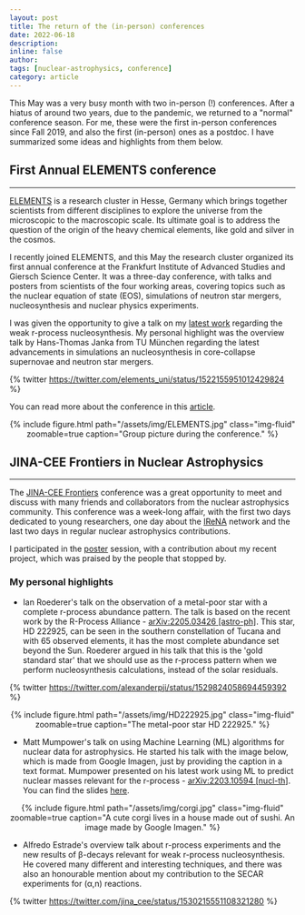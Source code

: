 ```yaml
---
layout: post
title: The return of the (in-person) conferences
date: 2022-06-18
description:
inline: false
author:
tags: [nuclear-astrophysics, conference]
category: article
---
```


This May was a very busy month with two in-person (!) conferences. After a hiatus of around two years, due to the pandemic, we returned to a "normal" conference season. For me, these were the first in-person conferences since Fall 2019, and also the first (in-person) ones as a postdoc. I have summarized some ideas and highlights from them below.

## First Annual ELEMENTS conference
---

[ELEMENTS](https://elements.science) is a research cluster in Hesse, Germany which brings together scientists from different disciplines to explore the universe from the microscopic to the macroscopic scale. Its ultimate goal is to address the question of the origin of the heavy chemical elements, like gold and silver in the cosmos.

I recently joined ELEMENTS, and this May the research cluster organized its first annual conference at the Frankfurt Institute of Advanced Studies and Giersch Science Center. It was a three-day conference, with talks and posters from scientists of the four working areas, covering topics such as the nuclear equation of state (EOS), simulations of neutron star mergers, nucleosynthesis and nuclear physics experiments.

I was given the opportunity to give a talk on my [latest work](https://arxiv.org/abs/2204.07136) regarding the weak r-process nucleosynthesis. My personal highlight was the overview talk by Hans-Thomas Janka from TU München regarding the latest advancements in simulations an nucleosynthesis in core-collapse supernovae and neutron star mergers.

{% twitter https://twitter.com/elements_uni/status/1522155951012429824 %}

You can read more about the conference in this [article](https://elements.science/2022/05/09/successful-conference-brings-theorists-and-experimentalists-together/).


<center>
    <div class="row justify-content-sm-center">
        <div class="col-sm mt-2 mt-md-0">
            {% include figure.html path="/assets/img/ELEMENTS.jpg" class="img-fluid" zoomable=true caption="Group picture during the conference." %}
        </div>
    </div>
</center>


## JINA-CEE Frontiers in Nuclear Astrophysics
---

The [JINA-CEE Frontiers](https://indico.frib.msu.edu/event/28/overview) conference was a great opportunity to meet and discuss with many friends and collaborators from the nuclear astrophysics community. This conference was a week-long affair, with the first two days dedicated to young researchers, one day about the [IReNA](https://www.irenaweb.org/) network and the last two days in regular nuclear astrophysics contributions.

I participated in the [poster](https://figshare.com/articles/poster/Exploring_the_impact_of_n_reactions_in_neutrino-driven_nucleosynthesis/19763056/1) session, with a contribution about my recent project, which was praised by the people that stopped by.


### My personal highlights

- Ian Roederer's talk on the observation of a metal-poor star with a complete r-process abundance pattern. The talk is based on the recent work by the R-Process Alliance - [arXiv:2205.03426 [astro-ph]](https://arxiv.org/abs/2205.03426). This star, HD 222925, can be seen in the southern constellation of Tucana and with 65 observed elements, it has the most complete abundance set beyond the Sun. Roederer argued in his talk that this is the 'gold standard star' that we should use as the r-process pattern when we perform nucleosynthesis calculations, instead of the solar residuals.

{% twitter https://twitter.com/alexanderpji/status/1529824058694459392 %}

<center>
    <div class="row justify-content-sm-center">
        <div class="col-sm mt-2 mt-md-0">
            {% include figure.html path="/assets/img/HD222925.jpg" class="img-fluid" zoomable=true caption="The metal-poor star HD 222925." %}
        </div>
    </div>
</center>



- Matt Mumpower's talk on using Machine Learning (ML) algorithms for nuclear data for astrophysics. He started his talk with the image below, which is made from Google Imagen, just by providing the caption in a text format. Mumpower presented on his latest work using ML to predict nuclear masses relevant for the r-process - [arXiv:2203.10594 [nucl-th]](https://arxiv.org/abs/2203.10594). You can find the slides [here](https://matthewmumpower.com/static/presentations/JINA-Frontiers2022/index.html#/first).

<center>
    <div class="row justify-content-sm-center">
        <div class="col-sm mt-2 mt-md-0">
            {% include figure.html path="/assets/img/corgi.jpg" class="img-fluid" zoomable=true caption="A cute corgi lives in a house made out of sushi. An image made by Google Imagen." %}
        </div>
    </div>
</center>

- Alfredo Estrade's overview talk about r-process experiments and the new results of β-decays relevant for weak r-process nucleosynthesis. He covered many different and interesting techniques, and there was also an honourable mention about my contribution to the SECAR experiments for (α,n) reactions.

{% twitter https://twitter.com/jina_cee/status/1530215551108321280 %}
